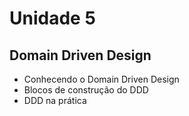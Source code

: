 # Unidade 5
## Domain Driven Design 

- Conhecendo o Domain Driven Design  
- Blocos de construção do DDD  
- DDD na prática
